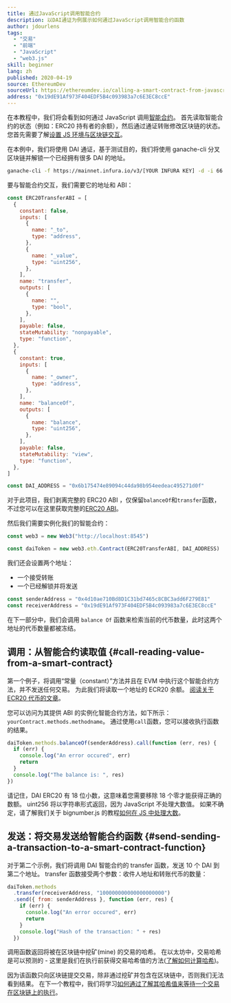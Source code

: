 ```yaml
---
title: 通过JavaScript调用智能合约
description: 以DAI通证为例展示如何通过JavaScript调用智能合约函数
author: jdourlens
tags:
  - "交易"
  - "前端"
  - "JavaScript"
  - "web3.js"
skill: beginner
lang: zh
published: 2020-04-19
source: EthereumDev
sourceUrl: https://ethereumdev.io/calling-a-smart-contract-from-javascript/
address: "0x19dE91Af973F404EDF5B4c093983a7c6E3EC8ccE"
---
```


在本教程中，我们将会看到如何通过 JavaScript 调用[智能合约](/developers/docs/smart-contracts/)。 首先读取智能合约的状态（例如：ERC20 持有者的余额），然后通过通证转账修改区块链的状态。 您首先需要了解[设置 JS 环境与区块链交互](/developers/tutorials/set-up-web3js-to-use-ethereum-in-javascript/)。

在本例中，我们将使用 DAI 通证，基于测试目的，我们将使用 ganache-cli 分叉区块链并解锁一个已经拥有很多 DAI 的地址。

```bash
ganache-cli -f https://mainnet.infura.io/v3/[YOUR INFURA KEY] -d -i 66 1 --unlock 0x4d10ae710Bd8D1C31bd7465c8CBC3add6F279E81
```

要与智能合约交互，我们需要它的地址和 ABI：

```js
const ERC20TransferABI = [
  {
    constant: false,
    inputs: [
      {
        name: "_to",
        type: "address",
      },
      {
        name: "_value",
        type: "uint256",
      },
    ],
    name: "transfer",
    outputs: [
      {
        name: "",
        type: "bool",
      },
    ],
    payable: false,
    stateMutability: "nonpayable",
    type: "function",
  },
  {
    constant: true,
    inputs: [
      {
        name: "_owner",
        type: "address",
      },
    ],
    name: "balanceOf",
    outputs: [
      {
        name: "balance",
        type: "uint256",
      },
    ],
    payable: false,
    stateMutability: "view",
    type: "function",
  },
]

const DAI_ADDRESS = "0x6b175474e89094c44da98b954eedeac495271d0f"
```

对于此项目，我们剥离完整的 ERC20 ABI ，仅保留`balanceOf`和`transfer`函数，不过您可以在这里获取完整的[ERC20 ABI](https://ethereumdev.io/abi-for-erc20-contract-on-ethereum/)。

然后我们需要实例化我们的智能合约：

```js
const web3 = new Web3("http://localhost:8545")

const daiToken = new web3.eth.Contract(ERC20TransferABI, DAI_ADDRESS)
```

我们还会设置两个地址：

- 一个接受转账
- 一个已经解锁并将发送

```js
const senderAddress = "0x4d10ae710Bd8D1C31bd7465c8CBC3add6F279E81"
const receiverAddress = "0x19dE91Af973F404EDF5B4c093983a7c6E3EC8ccE"
```

在下一部分中，我们会调用 `balance Of` 函数来检索当前的代币数量，此时这两个地址的代币数量都被冻结。

## 调用：从智能合约读取值 {#call-reading-value-from-a-smart-contract}

第一个例子，将调用“常量（constant）”方法并且在 EVM 中执行这个智能合约方法，并不发送任何交易。 为此我们将读取一个地址的 ECR20 余额。 [阅读关于 ECR20 代币的文章](/developers/tutorials/understand-the-erc-20-token-smart-contract/)。

您可以访问为其提供 ABI 的实例化智能合约方法，如下所示：`yourContract.methods.methodname`。 通过使用`call`函数，您可以接收执行函数的结果。

```js
daiToken.methods.balanceOf(senderAddress).call(function (err, res) {
  if (err) {
    console.log("An error occured", err)
    return
  }
  console.log("The balance is: ", res)
})
```

请记住，DAI ERC20 有 18 位小数，这意味着您需要移除 18 个零才能获得正确的数额。 uint256 将以字符串形式返回，因为 JavaScript 不处理大数值。 如果不确定，请了解我们关于 bignumber.js 的教程[如何在 JS 中处理大数](https://ethereumdev.io/how-to-deal-with-big-numbers-in-javascript/)。

## 发送：将交易发送给智能合约函数 {#send-sending-a-transaction-to-a-smart-contract-function}

对于第二个示例，我们将调用 DAI 智能合约的 transfer 函数，发送 10 个 DAI 到第二个地址。 transfer 函数接受两个参数：收件人地址和转账代币的数量：

```js
daiToken.methods
  .transfer(receiverAddress, "100000000000000000000")
  .send({ from: senderAddress }, function (err, res) {
    if (err) {
      console.log("An error occured", err)
      return
    }
    console.log("Hash of the transaction: " + res)
  })
```

调用函数返回将被在区块链中挖矿(mine) 的交易的哈希。 在以太坊中，交易哈希是可以预测的 - 这里是我们在执行前获得交易哈希值的方法([了解如何计算哈希](https://ethereum.stackexchange.com/questions/45648/how-to-calculate-the-assigned-txhash-of-a-transaction))。

因为该函数只向区块链提交交易，除非通过挖矿并包含在区块链中，否则我们无法看到结果。 在下一个教程中，我们将学习[如何通过了解其哈希值来等待一个交易在区块链上的执行](https://ethereumdev.io/waiting-for-a-transaction-to-be-mined-on-ethereum-with-js/)。
